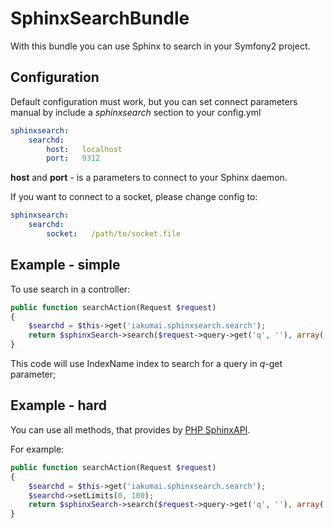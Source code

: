 SphinxSearchBundle
==================

With this bundle you can use Sphinx to search in your Symfony2 project.

Configuration
-------------
Default configuration must work, but you can set connect parameters manual by include a *sphinxsearch* section to your config.yml
``` yaml
sphinxsearch:
    searchd:
        host:   localhost
        port:   9312
```

**host** and **port** - is a parameters to connect to your Sphinx daemon.

If you want to connect to a socket, please change config to:
``` yaml
sphinxsearch:
    searchd:
        socket:   /path/to/socket.file
```

Example - simple
----------------

To use search in a controller:
``` php
public function searchAction(Request $request)
{
    $searchd = $this->get('iakumai.sphinxsearch.search');
    return $sphinxSearch->search($request->query->get('q', ''), array('IndexName'));
}
```

This code will use IndexName index to search for a query in *q*-get parameter;

Example - hard
--------------
You can use all methods, that provides by [PHP SphinxAPI](https://github.com/romainneutron/Sphinx-Search-API-PHP-Client).

For example:
``` php
public function searchAction(Request $request)
{
    $searchd = $this->get('iakumai.sphinxsearch.search');
    $searchd->setLimits(0, 100);
    return $sphinxSearch->search($request->query->get('q', ''), array('IndexName'));
}
```
